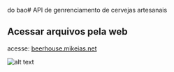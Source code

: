 do bao# API de genrenciamento de cervejas artesanais


## Acessar arquivos pela web

acesse: [beerhouse.mikeias.net](http://beerhouse.mikeias.net/)


![alt text](http://beerhouse.mikeias.net/beerhouse.png)

